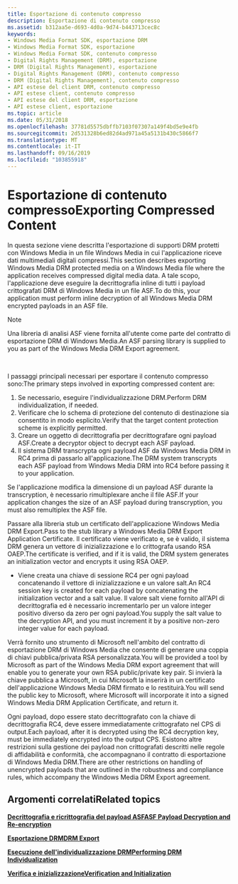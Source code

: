 ```yaml
---
title: Esportazione di contenuto compresso
description: Esportazione di contenuto compresso
ms.assetid: b312aa5e-d693-4d0a-9d74-b443713cec8c
keywords:
- Windows Media Format SDK, esportazione DRM
- Windows Media Format SDK, esportazione
- Windows Media Format SDK, contenuto compresso
- Digital Rights Management (DRM), esportazione
- DRM (Digital Rights Management), esportazione
- Digital Rights Management (DRM), contenuto compresso
- DRM (Digital Rights Management), contenuto compresso
- API estese del client DRM, contenuto compresso
- API estese client, contenuto compresso
- API estese del client DRM, esportazione
- API estese client, esportazione
ms.topic: article
ms.date: 05/31/2018
ms.openlocfilehash: 37781d5575dbffb7103f07307a149f4bd5e9e4fb
ms.sourcegitcommit: 2d531328b6ed82d4ad971a45a5131b430c5866f7
ms.translationtype: MT
ms.contentlocale: it-IT
ms.lasthandoff: 09/16/2019
ms.locfileid: "103855918"
---
```

# <a name="exporting-compressed-content"></a><span data-ttu-id="29891-114">Esportazione di contenuto compresso</span><span class="sxs-lookup"><span data-stu-id="29891-114">Exporting Compressed Content</span></span>

<span data-ttu-id="29891-115">In questa sezione viene descritta l'esportazione di supporti DRM protetti con Windows Media in un file Windows Media in cui l'applicazione riceve dati multimediali digitali compressi.</span><span class="sxs-lookup"><span data-stu-id="29891-115">This section describes exporting Windows Media DRM protected media on a Windows Media file where the application receives compressed digital media data.</span></span> <span data-ttu-id="29891-116">A tale scopo, l'applicazione deve eseguire la decrittografia inline di tutti i payload crittografati DRM di Windows Media in un file ASF.</span><span class="sxs-lookup"><span data-stu-id="29891-116">To do this, your application must perform inline decryption of all Windows Media DRM encrypted payloads in an ASF file.</span></span>

> [!Note]  
> <span data-ttu-id="29891-117">Una libreria di analisi ASF viene fornita all'utente come parte del contratto di esportazione DRM di Windows Media.</span><span class="sxs-lookup"><span data-stu-id="29891-117">An ASF parsing library is supplied to you as part of the Windows Media DRM Export agreement.</span></span>

 

<span data-ttu-id="29891-118">I passaggi principali necessari per esportare il contenuto compresso sono:</span><span class="sxs-lookup"><span data-stu-id="29891-118">The primary steps involved in exporting compressed content are:</span></span>

1.  <span data-ttu-id="29891-119">Se necessario, eseguire l'individualizzazione DRM.</span><span class="sxs-lookup"><span data-stu-id="29891-119">Perform DRM individualization, if needed.</span></span>
2.  <span data-ttu-id="29891-120">Verificare che lo schema di protezione del contenuto di destinazione sia consentito in modo esplicito.</span><span class="sxs-lookup"><span data-stu-id="29891-120">Verify that the target content protection scheme is explicitly permitted.</span></span>
3.  <span data-ttu-id="29891-121">Creare un oggetto di decrittografia per decrittografare ogni payload ASF.</span><span class="sxs-lookup"><span data-stu-id="29891-121">Create a decryptor object to decrypt each ASF payload.</span></span>
4.  <span data-ttu-id="29891-122">Il sistema DRM transcrypta ogni payload ASF da Windows Media DRM in RC4 prima di passarlo all'applicazione.</span><span class="sxs-lookup"><span data-stu-id="29891-122">The DRM system transcrypts each ASF payload from Windows Media DRM into RC4 before passing it to your application.</span></span>

<span data-ttu-id="29891-123">Se l'applicazione modifica la dimensione di un payload ASF durante la transcryption, è necessario rimultiplexare anche il file ASF.</span><span class="sxs-lookup"><span data-stu-id="29891-123">If your application changes the size of an ASF payload during transcryption, you must also remultiplex the ASF file.</span></span>

<span data-ttu-id="29891-124">Passare alla libreria stub un certificato dell'applicazione Windows Media DRM Export.</span><span class="sxs-lookup"><span data-stu-id="29891-124">Pass to the stub library a Windows Media DRM Export Application Certificate.</span></span> <span data-ttu-id="29891-125">Il certificato viene verificato e, se è valido, il sistema DRM genera un vettore di inizializzazione e lo crittografa usando RSA OAEP.</span><span class="sxs-lookup"><span data-stu-id="29891-125">The certificate is verified, and if it is valid, the DRM system generates an initialization vector and encrypts it using RSA OAEP.</span></span>

-   <span data-ttu-id="29891-126">Viene creata una chiave di sessione RC4 per ogni payload concatenando il vettore di inizializzazione e un valore salt.</span><span class="sxs-lookup"><span data-stu-id="29891-126">An RC4 session key is created for each payload by concatenating the initialization vector and a salt value.</span></span> <span data-ttu-id="29891-127">Il valore salt viene fornito all'API di decrittografia ed è necessario incrementarlo per un valore integer positivo diverso da zero per ogni payload.</span><span class="sxs-lookup"><span data-stu-id="29891-127">You supply the salt value to the decryption API, and you must increment it by a positive non-zero integer value for each payload.</span></span>

<span data-ttu-id="29891-128">Verrà fornito uno strumento di Microsoft nell'ambito del contratto di esportazione DRM di Windows Media che consente di generare una coppia di chiavi pubblica/privata RSA personalizzata.</span><span class="sxs-lookup"><span data-stu-id="29891-128">You will be provided a tool by Microsoft as part of the Windows Media DRM export agreement that will enable you to generate your own RSA public/private key pair.</span></span> <span data-ttu-id="29891-129">Si invierà la chiave pubblica a Microsoft, in cui Microsoft la inserirà in un certificato dell'applicazione Windows Media DRM firmato e lo restituirà.</span><span class="sxs-lookup"><span data-stu-id="29891-129">You will send the public key to Microsoft, where Microsoft will incorporate it into a signed Windows Media DRM Application Certificate, and return it.</span></span>

<span data-ttu-id="29891-130">Ogni payload, dopo essere stato decrittografato con la chiave di decrittografia RC4, deve essere immediatamente crittografato nel CPS di output.</span><span class="sxs-lookup"><span data-stu-id="29891-130">Each payload, after it is decrypted using the RC4 decryption key, must be immediately encrypted into the output CPS.</span></span> <span data-ttu-id="29891-131">Esistono altre restrizioni sulla gestione dei payload non crittografati descritti nelle regole di affidabilità e conformità, che accompagnano il contratto di esportazione di Windows Media DRM.</span><span class="sxs-lookup"><span data-stu-id="29891-131">There are other restrictions on handling of unencrypted payloads that are outlined in the robustness and compliance rules, which accompany the Windows Media DRM Export agreement.</span></span>

## <a name="related-topics"></a><span data-ttu-id="29891-132">Argomenti correlati</span><span class="sxs-lookup"><span data-stu-id="29891-132">Related topics</span></span>

<dl> <dt>

[<span data-ttu-id="29891-133">**Decrittografia e ricrittografia del payload ASF**</span><span class="sxs-lookup"><span data-stu-id="29891-133">**ASF Payload Decryption and Re-encryption**</span></span>](asf-payload-decryption-and-re-encryption.md)
</dt> <dt>

[<span data-ttu-id="29891-134">**Esportazione DRM**</span><span class="sxs-lookup"><span data-stu-id="29891-134">**DRM Export**</span></span>](drm-export.md)
</dt> <dt>

[<span data-ttu-id="29891-135">**Esecuzione dell'individualizzazione DRM**</span><span class="sxs-lookup"><span data-stu-id="29891-135">**Performing DRM Individualization**</span></span>](performing-drm-individualization.md)
</dt> <dt>

[<span data-ttu-id="29891-136">**Verifica e inizializzazione**</span><span class="sxs-lookup"><span data-stu-id="29891-136">**Verification and Initialization**</span></span>](verification-and-initialization.md)
</dt> </dl>

 

 




